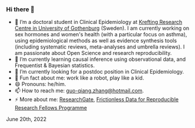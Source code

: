 ### Hi there 👋

- 🔭 I’m a doctoral student in Clinical Epidemiology at [Krefting Research Centre in University of Gothenburg](https://www.gu.se/en/krefting-research) (Sweden). I am currently working on sex hormones and women's health (with a particular focus on asthma), using epidemiological methods as well as evidence synthesis tools (including systematic reviews, meta-analyses and umbrella reviews). I am passionate about Open Science and research reproducibility.
- 🌱 I’m currently learning causal inference using observational data, and Frequentist & Bayesian statistics.
- 🤔 I’m currently looking for a postdoc position in Clinical Epidemiology.
- :cowboy_hat_face: Fun fact about me: work like a robot, play like a kid.
- 😄 Pronouns: he/him.
- 📫 How to reach me: guo-qiang.zhang@hotmail.com.
- ⚡ More about me: [ResearchGate](https://www.researchgate.net/profile/Guo-Qiang-Zhang-4), [Frictionless Data for Reproducible Research Fellows Programme](https://fellows.frictionlessdata.io/blog/hello-guo-qiang/)

June 20th, 2022

<!--
- 💬 Ask me about ...
- 👯 I’m looking to collaborate on ...
-->
